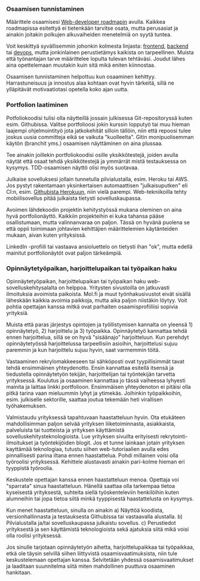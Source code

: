 ### Osaamisen tunnistaminen

Määrittele osaamisesi [Web-developer roadmapin](https://github.com/kamranahmedse/developer-roadmap) avulla. Kaikkea roadmapissa esitettyä ei tietenkään tarvitse osata, mutta perusasiat ja ainakin joitakin polkujen alkuvaiheiden menetelmiä on syytä tuntea.

Voit keskittyä syvällisemmin johonkin kolmesta linjasta: [frontend](https://github.com/kamranahmedse/developer-roadmap#-frontend-roadmap), [backend](https://github.com/kamranahmedse/developer-roadmap#-back-end-roadmap) tai [devops](https://github.com/kamranahmedse/developer-roadmap#-devops-roadmap), mutta jonkinlainen perustietämys kaikista on tarpeellinen. Muista että työnantajan tarve määrittelee lopulta tulevan tehtäväsi. Joudut lähes aina opettelemaan muutakin kuin sitä mikä eniten kiinnostaa.

Osaamisen tunnistaminen helpottuu kun osaaminen kehittyy.
Harrastuneisuus ja innostus alaa kohtaan ovat hyvin tärkeitä,
sillä ne ylläpitävät motivaatiotasi opetella koko ajan uutta.

### Portfolion laatiminen

Potfoliokoodisi tulisi olla näytteillä jossain julkisessa Git-repositoryssä kuten esim. Githubissa. Valitse portfolioosi jokin kurssin lopputyö tai muu hieman laajempi ohjelmointityö jota jatkokehität silloin tällöin, niin että repoosi tulee joskus uusia committeja eikä se vaikuta "kuolleelta". Gitin monipuolisemman käytön (branchit yms.) osaamisen näyttäminen on aina plussaa.

Tee ainakin joillekin portfoliokoodisi osille yksikkötestejä, joiden avulla näytät että osaat tehdä yksikkötestejä ja ymmärrät mistä testauksessa on kysymys. TDD-osaamisen näyttö olisi myös suotavaa.

Julkaise sovelluksesi jollain tunnetulla pilvialustalla, esim. Heroku tai AWS. Jos pystyt rakentamaan
yksinkertaisen automaattisen "julkaisuputken" eli CI:n, esim. [Githubista Herokuun](https://devcenter.heroku.com/articles/github-integration), niin vielä parempi. Web-tekniikoilla tehty mobiilisovellus pitää julkaista tietysti sovelluskaupassa.

Avoimen lähdekoodin projektin kehitystyössä mukana oleminen on aina hyvä portfolionäyttö. Kaikkiin projekteihin ei kuka tahansa pääse osallistumaan, mutta valinnanvaraa on paljon. Tässä on hyvänä puolena se että oppii toimimaan johtavien kehittäjien määrittelemien käytänteiden mukaan, aivan kuten yrityksissä.

LinkedIn -profiili tai vastaava ansioluettelo on tietysti ihan "ok", mutta edellä mainitut portfolionäytöt ovat paljon tärkeämpiä.

### Opinnäytetyöpaikan, harjoittelupaikan tai työpaikan haku

Opinnäytetyöpaikan, harjoittelupaikan tai työpaikan haku web-sovelluskehitysalalta on helppoa. Yritysten sivustoilla on jatkuvasti ilmoituksia avoimista paikoista. Mol.fi ja muut työnhakusivustot eivät sisällä läheskään kaikkia avoimia paikkoja, mutta aika paljon niistäkin löytyy. Voit pohtia opettajan kanssa mitkä ovat parhaiten osaamisprofiiliisi sopivia yrityksiä.

Muista että paras järjestys opintojen ja työllistymisen kannalta on yleensä 1) opinnäytetyö, 2) harjoittelu ja 3) työpaikka. Opinnäytetyö kannattaa tehdä ennen harjoittelua, sillä se on hyvä "sisäänajo" harjoitteluun. Kun perehdyt opinnäytetyössä harjoittelussa tarpeellisiin asioihin, harjoittelusi sujuu paremmin ja kun harjoittelu sujuu hyvin, saat varmemmin töitä.

Vastaaminen rekrylomakkeeseen tai sähköposti ovat tyypillisimmät tavat tehdä ensimmäinen yhteydenotto. Ensin kannattaa esitellä itsensä ja tiedustella opinnäytetyön tekijän, harjoittelijan tai työntekijän tarvetta yrityksessä. Koulutus ja osaaminen kannattaa jo tässä vaiheessa lyhyesti mainita ja laittaa linkki portfolioon. Ensimmäisen yhteydenoton ei pitäisi olla pitkä tarina vaan mieluummin lyhyt ja ytimekäs. Joihinkin työpaikkoihin, esim. julkiselle sektorille, saattaa joutua tekemään heti virallisen työhakemuksen.

Valmistaudu yrityksessä tapahtuvaan haastatteluun hyvin. Ota etukäteen mahdollisimman paljon selvää yrityksen liiketoiminnasta, asiakkaista, palveluista tai tuotteista ja yrityksen käyttämistä sovelluskehitysteknologioista. Lue yrityksen sivuilta erityisesti rekrytointi-ilmoitukset ja työntekijöiden blogit. Jos et tunne lainkaan jotain yrityksen kayttämää teknologiaa, tutustu siihen web-tutoriaalien avulla edes pinnallisesti parina iltana ennen haastattelua. Pohdi millainen voisi olla työroolisi yrityksessä. Kehittele alustavasti ainakin pari-kolme hieman eri tyyppistä työroolia.

Keskustele opettajan kanssa ennen haastatteluun menoa. Opettaja voi "sparrata" sinua
haastatteluun. Hänellä saattaa olla tarkempaa tietoa kyseisestä yrityksestä, suhteita siellä työskenteleviin henkilöihin kuten alumneihin tai jopa tietoa siitä minkä tyyppisestä haastattelusta on kysymys.

Kun menet haastatteluun, sinulla on ainakin a) Näyttöä koodista, versionhallinnasta ja testauksesta Githubissa tai vastaavalla alustalla. b) Pilvialustalla ja/tai sovelluskaupassa julkaistu sovellus. c) Perustiedot yrityksestä ja sen käyttämistä teknologioista sekä ajatuksia siitä mikä voisi olla roolisi yrityksessä.

Jos sinulle tarjotaan opinnäytetyön aihetta, harjoittelupaikkaa tai työpaikkaa, etkä ole täysin
selvillä siihen liittyvistä osaamisvaatimuksista, niin tule keskustelemaan opettajan kanssa. Selvitetään yhdessä osaamisvaatimukset ja laaditaan suunnitelma siitä miten mahdollinen puuttuva osaaminen hankitaan.

<!-- http://tuitogitti.github.io/webdev-uraopas -->
